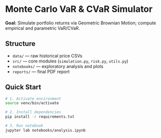 # Monte Carlo VaR & CVaR Simulator

**Goal:** Simulate portfolio returns via Geometric Brownian Motion; compute empirical and parametric VaR/CVaR.

## Structure

- `data/` — raw historical price CSVs  
- `src/`  — core modules (`simulation.py`, `risk.py`, `utils.py`)  
- `notebooks/` — exploratory analysis and plots  
- `reports/`   — final PDF report  

## Quick Start

```bash
# 1. Activate environment
source venv/bin/activate

# 2. Install dependencies
pip install -r requirements.txt

# 3. Run notebook
jupyter lab notebooks/analysis.ipynb


